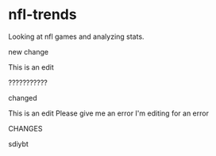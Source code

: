 # nfl-trends
Looking at nfl games and analyzing stats.

new change

This is an edit

???????????


changed

This is an edit
Please give me an error
I'm editing for an error

CHANGES


sdiybt

